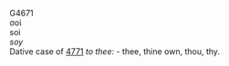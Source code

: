 G4671  
σοί  
soi  
*soy*  
Dative case of [4771](g4771) *to* *thee:* - thee, thine own, thou,
thy.  

